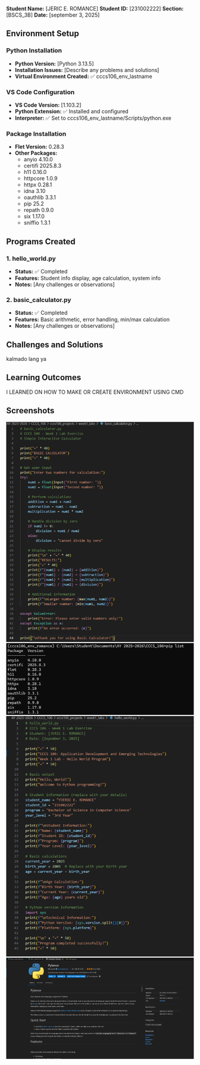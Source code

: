 **Student Name:** [JERIC E. ROMANCE]
**Student ID:** [231002222]
**Section:** [BSCS_3B]
**Date:** [september 3, 2025]

## Environment Setup

### Python Installation
- **Python Version:** [Python 3.13.5]
- **Installation Issues:** [Describe any problems and solutions]
- **Virtual Environment Created:** ✅ cccs106_env_lastname

### VS Code Configuration
- **VS Code Version:** [1.103.2]
- **Python Extension:** ✅ Installed and configured
- **Interpreter:** ✅ Set to cccs106_env_lastname/Scripts/python.exe

### Package Installation
- **Flet Version:** 0.28.3
- **Other Packages:** 
  - anyio    4.10.0
  - certifi  2025.8.3
  - h11      0.16.0
  - httpcore 1.0.9
  - httpx    0.28.1
  - idna     3.10
  - oauthlib 3.3.1
  - pip      25.2
  - repath   0.9.0
  - six      1.17.0
  - sniffio  1.3.1


## Programs Created

### 1. hello_world.py
- **Status:** ✅ Completed
- **Features:** Student info display, age calculation, system info
- **Notes:** [Any challenges or observations]

### 2. basic_calculator.py
- **Status:** ✅ Completed
- **Features:** Basic arithmetic, error handling, min/max calculation
- **Notes:** [Any challenges or observations]

## Challenges and Solutions

kalmado lang ya

## Learning Outcomes

I LEARNED ON HOW TO MAKE OR CREATE ENVIRONMENT USING CMD

## Screenshots

![basic_calculator Setup](lab1_screenshots\basic_calculator_output.png)
![Environment Setup](lab1_screenshots\environment_setup.png)
![hello_world Setup](lab1_screenshots\hello_world_output.png)
![vscode Setup](lab1_screenshots\vscode_setup.png)